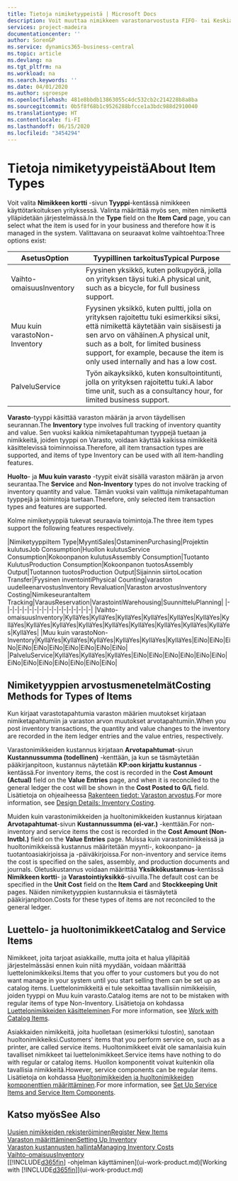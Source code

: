 ```yaml
---
title: Tietoja nimiketyypeistä | Microsoft Docs
description: Voit muuttaa nimikkeen varastonarvostusta FIFO- tai Keskiarvo-arvostusmenetelmällä, esimerkiksi silloin, kun nimikkeen kustannusten muutoksen syynä on jokin muu kuin tapahtuma.
services: project-madeira
documentationcenter: ''
author: SorenGP
ms.service: dynamics365-business-central
ms.topic: article
ms.devlang: na
ms.tgt_pltfrm: na
ms.workload: na
ms.search.keywords: ''
ms.date: 04/01/2020
ms.author: sgroespe
ms.openlocfilehash: 481e8bbdb13863055c4dc532cb2c214228b8a8ba
ms.sourcegitcommit: 0b5f8f68b1c9526288bfcce1a3bdc988d2910040
ms.translationtype: HT
ms.contentlocale: fi-FI
ms.lasthandoff: 06/15/2020
ms.locfileid: "3454294"
---
```

# <a name="about-item-types"></a><span data-ttu-id="f8818-103">Tietoja nimiketyypeistä</span><span class="sxs-lookup"><span data-stu-id="f8818-103">About Item Types</span></span>
<span data-ttu-id="f8818-104">Voit valita **Nimikkeen kortti** -sivun **Tyyppi**-kentässä nimikkeen käyttötarkoituksen yrityksessä. Valinta määrittää myös sen, miten nimikettä ylläpidetään järjestelmässä.</span><span class="sxs-lookup"><span data-stu-id="f8818-104">In the **Type** field on the **Item Card** page, you can select what the item is used for in your business and therefore how it is managed in the system.</span></span> <span data-ttu-id="f8818-105">Valittavana on seuraavat kolme vaihtoehtoa:</span><span class="sxs-lookup"><span data-stu-id="f8818-105">Three options exist:</span></span>

|<span data-ttu-id="f8818-106">Asetus</span><span class="sxs-lookup"><span data-stu-id="f8818-106">Option</span></span>|<span data-ttu-id="f8818-107">Tyypillinen tarkoitus</span><span class="sxs-lookup"><span data-stu-id="f8818-107">Typical Purpose</span></span>|
|------|-----------|
|<span data-ttu-id="f8818-108">Vaihto-omaisuus</span><span class="sxs-lookup"><span data-stu-id="f8818-108">Inventory</span></span>|<span data-ttu-id="f8818-109">Fyysinen yksikkö, kuten polkupyörä, jolla on yrityksen täysi tuki.</span><span class="sxs-lookup"><span data-stu-id="f8818-109">A physical unit, such as a bicycle, for full business support.</span></span>|
|<span data-ttu-id="f8818-110">Muu kuin varasto</span><span class="sxs-lookup"><span data-stu-id="f8818-110">Non-Inventory</span></span>|<span data-ttu-id="f8818-111">Fyysinen yksikkö, kuten pultti, jolla on yrityksen rajoitettu tuki esimerkiksi siksi, että nimikettä käytetään vain sisäisesti ja sen arvo on vähäinen.</span><span class="sxs-lookup"><span data-stu-id="f8818-111">A physical unit, such as a bolt, for limited business support, for example, because the item is only used internally and has a low cost.</span></span>|
|<span data-ttu-id="f8818-112">Palvelu</span><span class="sxs-lookup"><span data-stu-id="f8818-112">Service</span></span>|<span data-ttu-id="f8818-113">Työn aikayksikkö, kuten konsultointitunti, jolla on yrityksen rajoitettu tuki.</span><span class="sxs-lookup"><span data-stu-id="f8818-113">A labor time unit, such as a consultancy hour, for limited business support.</span></span>|

<span data-ttu-id="f8818-114">**Varasto**-tyyppi käsittää varaston määrän ja arvon täydellisen seurannan.</span><span class="sxs-lookup"><span data-stu-id="f8818-114">The **Inventory** type involves full tracking of inventory quantity and value.</span></span> <span data-ttu-id="f8818-115">Sen vuoksi kaikkia nimiketapahtuman tyyppejä tuetaan ja nimikkeitä, joiden tyyppi on Varasto, voidaan käyttää kaikissa nimikkeitä käsittelevissä toiminnoissa.</span><span class="sxs-lookup"><span data-stu-id="f8818-115">Therefore, all item transaction types are supported, and items of type Inventory can be used with all item-handling features.</span></span>

<span data-ttu-id="f8818-116">**Huolto**- ja **Muu kuin varasto** -tyypit eivät sisällä varaston määrän ja arvon seurantaa.</span><span class="sxs-lookup"><span data-stu-id="f8818-116">The **Service** and **Non-Inventory** types do not involve tracking of inventory quantity and value.</span></span> <span data-ttu-id="f8818-117">Tämän vuoksi vain valittuja nimiketapahtuman tyyppejä ja toimintoja tuetaan.</span><span class="sxs-lookup"><span data-stu-id="f8818-117">Therefore, only selected item transaction types and features are supported.</span></span>

<span data-ttu-id="f8818-118">Kolme nimiketyyppiä tukevat seuraavia toimintoja.</span><span class="sxs-lookup"><span data-stu-id="f8818-118">The three item types support the following features respectively.</span></span>

|<span data-ttu-id="f8818-119">Nimiketyyppi</span><span class="sxs-lookup"><span data-stu-id="f8818-119">Item Type</span></span>|<span data-ttu-id="f8818-120">Myynti</span><span class="sxs-lookup"><span data-stu-id="f8818-120">Sales</span></span>|<span data-ttu-id="f8818-121">Ostaminen</span><span class="sxs-lookup"><span data-stu-id="f8818-121">Purchasing</span></span>|<span data-ttu-id="f8818-122">Projektin kulutus</span><span class="sxs-lookup"><span data-stu-id="f8818-122">Job Consumption</span></span>|<span data-ttu-id="f8818-123">Huollon kulutus</span><span class="sxs-lookup"><span data-stu-id="f8818-123">Service Consumption</span></span>|<span data-ttu-id="f8818-124">Kokoonpanon kulutus</span><span class="sxs-lookup"><span data-stu-id="f8818-124">Assembly Consumption</span></span>|<span data-ttu-id="f8818-125">Tuotanto Kulutus</span><span class="sxs-lookup"><span data-stu-id="f8818-125">Production Consumption</span></span>|<span data-ttu-id="f8818-126">Kokoonpanon tuotos</span><span class="sxs-lookup"><span data-stu-id="f8818-126">Assembly Output</span></span>|<span data-ttu-id="f8818-127">Tuotannon tuotos</span><span class="sxs-lookup"><span data-stu-id="f8818-127">Production Output</span></span>|<span data-ttu-id="f8818-128">Sijainnin siirto</span><span class="sxs-lookup"><span data-stu-id="f8818-128">Location Transfer</span></span>|<span data-ttu-id="f8818-129">Fyysinen inventointi</span><span class="sxs-lookup"><span data-stu-id="f8818-129">Physical Counting</span></span>|<span data-ttu-id="f8818-130">varaston uudelleenarvostus</span><span class="sxs-lookup"><span data-stu-id="f8818-130">Inventory Revaluation</span></span>|<span data-ttu-id="f8818-131">Varaston arvostus</span><span class="sxs-lookup"><span data-stu-id="f8818-131">Inventory Costing</span></span>|<span data-ttu-id="f8818-132">Nimikeseuranta</span><span class="sxs-lookup"><span data-stu-id="f8818-132">Item Tracking</span></span>|<span data-ttu-id="f8818-133">Varaus</span><span class="sxs-lookup"><span data-stu-id="f8818-133">Reservation</span></span>|<span data-ttu-id="f8818-134">Varastointi</span><span class="sxs-lookup"><span data-stu-id="f8818-134">Warehousing</span></span>|<span data-ttu-id="f8818-135">Suunnittelu</span><span class="sxs-lookup"><span data-stu-id="f8818-135">Planning</span></span>|
|-|-|-|-|-|-|-|-|-|-|-|-|-|-|-|-|-|-|
|<span data-ttu-id="f8818-136">Vaihto-omaisuus</span><span class="sxs-lookup"><span data-stu-id="f8818-136">Inventory</span></span>|<span data-ttu-id="f8818-137">Kyllä</span><span class="sxs-lookup"><span data-stu-id="f8818-137">Yes</span></span>|<span data-ttu-id="f8818-138">Kyllä</span><span class="sxs-lookup"><span data-stu-id="f8818-138">Yes</span></span>|<span data-ttu-id="f8818-139">Kyllä</span><span class="sxs-lookup"><span data-stu-id="f8818-139">Yes</span></span>|<span data-ttu-id="f8818-140">Kyllä</span><span class="sxs-lookup"><span data-stu-id="f8818-140">Yes</span></span>|<span data-ttu-id="f8818-141">Kyllä</span><span class="sxs-lookup"><span data-stu-id="f8818-141">Yes</span></span>|<span data-ttu-id="f8818-142">Kyllä</span><span class="sxs-lookup"><span data-stu-id="f8818-142">Yes</span></span>|<span data-ttu-id="f8818-143">Kyllä</span><span class="sxs-lookup"><span data-stu-id="f8818-143">Yes</span></span>|<span data-ttu-id="f8818-144">Kyllä</span><span class="sxs-lookup"><span data-stu-id="f8818-144">Yes</span></span>|<span data-ttu-id="f8818-145">Kyllä</span><span class="sxs-lookup"><span data-stu-id="f8818-145">Yes</span></span>|<span data-ttu-id="f8818-146">Kyllä</span><span class="sxs-lookup"><span data-stu-id="f8818-146">Yes</span></span>|<span data-ttu-id="f8818-147">Kyllä</span><span class="sxs-lookup"><span data-stu-id="f8818-147">Yes</span></span>|<span data-ttu-id="f8818-148">Kyllä</span><span class="sxs-lookup"><span data-stu-id="f8818-148">Yes</span></span>|<span data-ttu-id="f8818-149">Kyllä</span><span class="sxs-lookup"><span data-stu-id="f8818-149">Yes</span></span>|<span data-ttu-id="f8818-150">Kyllä</span><span class="sxs-lookup"><span data-stu-id="f8818-150">Yes</span></span>|<span data-ttu-id="f8818-151">Kyllä</span><span class="sxs-lookup"><span data-stu-id="f8818-151">Yes</span></span>|<span data-ttu-id="f8818-152">Kyllä</span><span class="sxs-lookup"><span data-stu-id="f8818-152">Yes</span></span>|
|<span data-ttu-id="f8818-153">Muu kuin varasto</span><span class="sxs-lookup"><span data-stu-id="f8818-153">Non-Inventory</span></span>|<span data-ttu-id="f8818-154">Kyllä</span><span class="sxs-lookup"><span data-stu-id="f8818-154">Yes</span></span>|<span data-ttu-id="f8818-155">Kyllä</span><span class="sxs-lookup"><span data-stu-id="f8818-155">Yes</span></span>|<span data-ttu-id="f8818-156">Kyllä</span><span class="sxs-lookup"><span data-stu-id="f8818-156">Yes</span></span>|<span data-ttu-id="f8818-157">Kyllä</span><span class="sxs-lookup"><span data-stu-id="f8818-157">Yes</span></span>|<span data-ttu-id="f8818-158">Kyllä</span><span class="sxs-lookup"><span data-stu-id="f8818-158">Yes</span></span>|<span data-ttu-id="f8818-159">Kyllä</span><span class="sxs-lookup"><span data-stu-id="f8818-159">Yes</span></span>|<span data-ttu-id="f8818-160">Ei</span><span class="sxs-lookup"><span data-stu-id="f8818-160">No</span></span>|<span data-ttu-id="f8818-161">Ei</span><span class="sxs-lookup"><span data-stu-id="f8818-161">No</span></span>|<span data-ttu-id="f8818-162">Ei</span><span class="sxs-lookup"><span data-stu-id="f8818-162">No</span></span>|<span data-ttu-id="f8818-163">Ei</span><span class="sxs-lookup"><span data-stu-id="f8818-163">No</span></span>|<span data-ttu-id="f8818-164">Ei</span><span class="sxs-lookup"><span data-stu-id="f8818-164">No</span></span>|<span data-ttu-id="f8818-165">Ei</span><span class="sxs-lookup"><span data-stu-id="f8818-165">No</span></span>|<span data-ttu-id="f8818-166">Ei</span><span class="sxs-lookup"><span data-stu-id="f8818-166">No</span></span>|<span data-ttu-id="f8818-167">Ei</span><span class="sxs-lookup"><span data-stu-id="f8818-167">No</span></span>|<span data-ttu-id="f8818-168">Ei</span><span class="sxs-lookup"><span data-stu-id="f8818-168">No</span></span>|<span data-ttu-id="f8818-169">Ei</span><span class="sxs-lookup"><span data-stu-id="f8818-169">No</span></span>|
|<span data-ttu-id="f8818-170">Palvelu</span><span class="sxs-lookup"><span data-stu-id="f8818-170">Service</span></span>|<span data-ttu-id="f8818-171">Kyllä</span><span class="sxs-lookup"><span data-stu-id="f8818-171">Yes</span></span>|<span data-ttu-id="f8818-172">Kyllä</span><span class="sxs-lookup"><span data-stu-id="f8818-172">Yes</span></span>|<span data-ttu-id="f8818-173">Kyllä</span><span class="sxs-lookup"><span data-stu-id="f8818-173">Yes</span></span>|<span data-ttu-id="f8818-174">Ei</span><span class="sxs-lookup"><span data-stu-id="f8818-174">No</span></span>|<span data-ttu-id="f8818-175">Ei</span><span class="sxs-lookup"><span data-stu-id="f8818-175">No</span></span>|<span data-ttu-id="f8818-176">Ei</span><span class="sxs-lookup"><span data-stu-id="f8818-176">No</span></span>|<span data-ttu-id="f8818-177">Ei</span><span class="sxs-lookup"><span data-stu-id="f8818-177">No</span></span>|<span data-ttu-id="f8818-178">Ei</span><span class="sxs-lookup"><span data-stu-id="f8818-178">No</span></span>|<span data-ttu-id="f8818-179">Ei</span><span class="sxs-lookup"><span data-stu-id="f8818-179">No</span></span>|<span data-ttu-id="f8818-180">Ei</span><span class="sxs-lookup"><span data-stu-id="f8818-180">No</span></span>|<span data-ttu-id="f8818-181">Ei</span><span class="sxs-lookup"><span data-stu-id="f8818-181">No</span></span>|<span data-ttu-id="f8818-182">Ei</span><span class="sxs-lookup"><span data-stu-id="f8818-182">No</span></span>|<span data-ttu-id="f8818-183">Ei</span><span class="sxs-lookup"><span data-stu-id="f8818-183">No</span></span>|<span data-ttu-id="f8818-184">Ei</span><span class="sxs-lookup"><span data-stu-id="f8818-184">No</span></span>|<span data-ttu-id="f8818-185">Ei</span><span class="sxs-lookup"><span data-stu-id="f8818-185">No</span></span>|<span data-ttu-id="f8818-186">Ei</span><span class="sxs-lookup"><span data-stu-id="f8818-186">No</span></span>|

## <a name="costing-methods-for-types-of-items"></a><span data-ttu-id="f8818-187">Nimiketyyppien arvostusmenetelmät</span><span class="sxs-lookup"><span data-stu-id="f8818-187">Costing Methods for Types of Items</span></span>
<span data-ttu-id="f8818-188">Kun kirjaat varastotapahtumia varaston määrien muutokset kirjataan nimiketapahtumiin ja varaston arvon muutokset arvotapahtumiin.</span><span class="sxs-lookup"><span data-stu-id="f8818-188">When you post inventory transactions, the quantity and value changes to the inventory are recorded in the item ledger entries and the value entries, respectively.</span></span> 

<span data-ttu-id="f8818-189">Varastonimikkeiden kustannus kirjataan **Arvotapahtumat**-sivun **Kustannussumma (todellinen)** -kenttään, ja kun se täsmäytetään pääkirjanpitoon, kustannus näytetään **KP:oon kirjattu kustannus** -kentässä.</span><span class="sxs-lookup"><span data-stu-id="f8818-189">For inventory items, the cost is recorded in the **Cost Amount (Actual)** field on the **Value Entries** page, and when it is reconciled to the general ledger the cost will be shown in the **Cost Posted to G/L** field.</span></span> <span data-ttu-id="f8818-190">Lisätietoja on ohjeaiheessa [Rakenteen tiedot: Varaston arvostus](design-details-inventory-costing.md).</span><span class="sxs-lookup"><span data-stu-id="f8818-190">For more information, see [Design Details: Inventory Costing](design-details-inventory-costing.md).</span></span>

<span data-ttu-id="f8818-191">Muiden kuin varastonimikkeiden ja huoltonimikkeiden kustannus kirjataan **Arvotapahtumat**-sivun **Kustannussumma (ei-var.)** -kenttään.</span><span class="sxs-lookup"><span data-stu-id="f8818-191">For non-inventory and service items the cost is recorded in the **Cost Amount (Non-Invtbl.)** field on the **Value Entries** page.</span></span> <span data-ttu-id="f8818-192">Muissa kuin varastonimikkeissä ja huoltonimikkeissä kustannus määritetään myynti-, kokoonpano- ja tuotantoasiakirjoissa ja -päiväkirjoissa.</span><span class="sxs-lookup"><span data-stu-id="f8818-192">For non-inventory and service items the cost is specified on the sales, assembly, and production documents and journals.</span></span> <span data-ttu-id="f8818-193">Oletuskustannus voidaan määrittää **Yksikkökustannus**-kentässä **Nimikkeen kortti**- ja **Varastointiyksikkö**-sivuilla.</span><span class="sxs-lookup"><span data-stu-id="f8818-193">The default cost can be specified in the **Unit Cost** field on the **Item Card** and **Stockkeeping Unit** pages.</span></span> <span data-ttu-id="f8818-194">Näiden nimiketyyppien kustannuksia ei täsmäytetä pääkirjanpitoon.</span><span class="sxs-lookup"><span data-stu-id="f8818-194">Costs for these types of items are not reconciled to the general ledger.</span></span> 

## <a name="catalog-and-service-items"></a><span data-ttu-id="f8818-195">Luettelo- ja huoltonimikkeet</span><span class="sxs-lookup"><span data-stu-id="f8818-195">Catalog and Service Items</span></span>
<span data-ttu-id="f8818-196">Nimikkeet, joita tarjoat asiakkaille, mutta joita et halua ylläpitää järjestelmässäsi ennen kuin niitä myydään, voidaan määrittää luettelonimikkeiksi.</span><span class="sxs-lookup"><span data-stu-id="f8818-196">Items that you offer to your customers but you do not want manage in your system until you start selling them can be set up as catalog items.</span></span> <span data-ttu-id="f8818-197">Luettelonimikkeitä ei tule sekoittaa tavallisiin nimikkeisiin, joiden tyyppi on Muu kuin varasto.</span><span class="sxs-lookup"><span data-stu-id="f8818-197">Catalog items are not to be mistaken with regular items of type Non-Inventory.</span></span> <span data-ttu-id="f8818-198">Lisätietoja on kohdassa [Luettelonimikkeiden käsitteleminen](inventory-how-work-nonstock-items.md).</span><span class="sxs-lookup"><span data-stu-id="f8818-198">For more information, see [Work with Catalog Items](inventory-how-work-nonstock-items.md).</span></span>

<span data-ttu-id="f8818-199">Asiakkaiden nimikkeitä, joita huolletaan (esimerkiksi tulostin), sanotaan huoltonimikkeiksi.</span><span class="sxs-lookup"><span data-stu-id="f8818-199">Customers' items that you perform service on, such as a printer, are called service items.</span></span> <span data-ttu-id="f8818-200">Huoltonimikkeet eivät ole samanlaisia kuin tavalliset nimikkeet tai luettelonimikkeet.</span><span class="sxs-lookup"><span data-stu-id="f8818-200">Service items have nothing to do with regular or catalog items.</span></span> <span data-ttu-id="f8818-201">Huollon komponentit voivat kuitenkin olla tavallisia nimikkeitä.</span><span class="sxs-lookup"><span data-stu-id="f8818-201">However, service components can be regular items.</span></span> <span data-ttu-id="f8818-202">Lisätietoja on kohdassa [Huoltonimikkeiden ja huoltonimikkeiden komponenttien määrittäminen](service-how-setup-service-items.md).</span><span class="sxs-lookup"><span data-stu-id="f8818-202">For more information, see [Set Up Service Items and Service Item Components](service-how-setup-service-items.md).</span></span>

## <a name="see-also"></a><span data-ttu-id="f8818-203">Katso myös</span><span class="sxs-lookup"><span data-stu-id="f8818-203">See Also</span></span>
[<span data-ttu-id="f8818-204">Uusien nimikkeiden rekisteröiminen</span><span class="sxs-lookup"><span data-stu-id="f8818-204">Register New Items</span></span>](inventory-how-register-new-items.md)  
[<span data-ttu-id="f8818-205">Varaston määrittäminen</span><span class="sxs-lookup"><span data-stu-id="f8818-205">Setting Up Inventory</span></span>](inventory-setup-inventory.md)  
[<span data-ttu-id="f8818-206">Varaston kustannusten hallinta</span><span class="sxs-lookup"><span data-stu-id="f8818-206">Managing Inventory Costs</span></span>](finance-manage-inventory-costs.md)  
[<span data-ttu-id="f8818-207">Vaihto-omaisuus</span><span class="sxs-lookup"><span data-stu-id="f8818-207">Inventory</span></span>](inventory-manage-inventory.md)  
<span data-ttu-id="f8818-208">[[!INCLUDE[d365fin](includes/d365fin_md.md)] -ohjelman käyttäminen](ui-work-product.md)</span><span class="sxs-lookup"><span data-stu-id="f8818-208">[Working with [!INCLUDE[d365fin](includes/d365fin_md.md)]](ui-work-product.md)</span></span>
